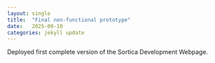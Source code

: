 ```yaml
---
layout: single
title:  "Final non-functional prototype"
date:   2025-09-10
categories: jekyll update
---
```


Deployed first complete version of the Sortica Development Webpage.

<img src="{{ site.url }}{{ site.baseurl }}/assets/posts/11-09_1.png" alt="" class="full">